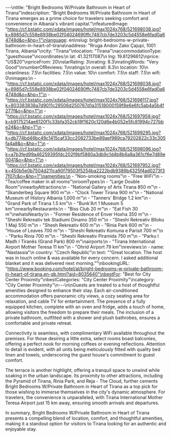 ---\ntitle: "Bright Bedrooms W/Private Bathroom in Heart of Tirana"\ndescription: "Bright Bedrooms W/Private Bathroom in Heart of Tirana emerges as a prime choice for travelers seeking comfort and convenience in Albania's vibrant capital."\nfeaturedImage: "https://cf.bstatic.com/xdata/images/hotel/max1024x768/521698038.jpg?k=8985d7c558e8938be02f04024690ffc7487cb7de3203c5d4558e6fad0a64748d&o=&hp=1"\nlanguage: en\nslug: bright-bedrooms-w-private-bathroom-in-heart-of-tirana\naddress: "Rruga Andon Zako Çajupi, 1001 Tirana, Albania"\ncity: "Tirana"\nlocation: "Tirana"\naccommodationType: "guesthouse"\ncoordinates:\n  lat: 41.32117087\n  lng: 19.81296612\nprice: "US$20"\npriceFrom: 20\nstarRating: 3\nrating: 8.3\nratingWords: "Very Good"\nnumberOfReviews: 1\nratings:\n  overall: 8.3\n  location: 10\n  cleanliness: 7.5\n  facilities: 7.5\n  value: 10\n  comfort: 7.5\n  staff: 7.5\n  wifi: 0\nimages:\n  - "https://cf.bstatic.com/xdata/images/hotel/max1024x768/521698038.jpg?k=8985d7c558e8938be02f04024690ffc7487cb7de3203c5d4558e6fad0a64748d&o=&hp=1"\n  - "https://cf.bstatic.com/xdata/images/hotel/max1024x768/521698117.jpg?k=803383838a7d9011c29506d250767d1a31518000159f8e6e6fc5ab4a5b4f277f&o=&hp=1"\n  - "https://cf.bstatic.com/xdata/images/hotel/max1024x768/521697959.jpg?k=b9175214ae6120f1c33bfa352cb18f1620c120d6e4b052e5fc81994c727bbe24&o=&hp=1"\n  - "https://cf.bstatic.com/xdata/images/hotel/max1024x768/521699295.jpg?k=db774bd46bc49c1415caf33cc2062733be89aef989ca79202822c33c305fa4a8&o=&hp=1"\n  - "https://cf.bstatic.com/xdata/images/hotel/max1024x768/521698096.jpg?k=a7b3fed99a46259395fdc202f9bf5860a3db9c1d4b8b6a8a361cf6e7d89e0041&o=&hp=1"\n  - "https://cf.bstatic.com/xdata/images/hotel/max1024x768/521697952.jpg?k=450b5e0b7504d211ca90f79503f5254ba2222bdb9389b4325f4ad0273f37f07c&o=&hp=1"\namenities:\n  - "Non-smoking rooms"\n  - "Free WiFi"\n  - "Tea/coffee maker in all rooms"\nroomTypes:\n  - "Large Double Room"\nnearbyAttractions:\n  - "National Gallery of Arts Tirana 850 m"\n  - "Skanderbeg Square 900 m"\n  - "Clock Tower Tirana 900 m"\n  - "National Museum of History Albania 1,000 m"\n  - "Tanners' Bridge 1.2 km"\n  - "Grand Park of Tirana 1.5 km"\n  - "Bunk'Art 1 Museum 5 km"\nnearbyRestaurants:\n  - "Biss Club 20 m"\n  - "Eat Fish 30 m"\nwhatsNearby:\n  - "Former Residence of Enver Hoxha 350 m"\n  - "Sheshi Rekreativ tek Stadiumi Dinamo 350 m"\n  - "Sheshi Rekreativ Blloku 1 Maji 550 m"\n  - "Shesh Rekreativ 600 m"\n  - "Rinia Park 600 m"\n  - "House of Leaves 700 m"\n  - "Sheshi Rekreativ Komuna e Parisit 700 m"\n  - "Parku Rinia 700 m"\n  - "Sheshi Rekreativ Piramida 750 m"\n  - "Parku I Madh I Tiranës (Grand Park) 800 m"\nairports:\n  - "Tirana International Airport Mother Teresa 11 km"\n  - "Ohrid Airport 79 km"\nreviews:\n  - name: "Nastassia"\n    country: "Czech Republic"\n    text: "“Great location. The host was in touch online & was available for every concern. I asked additional blanket and it was delivered next morning.”"\nbookingURL: "https://www.booking.com/hotel/al/bright-bedrooms-w-private-bathroom-in-heart-of-tirana.en-gb.html?aid=8035640"\nbestFor: "Best for City Center Proximity"\nbestCategories: "City Center Proximity"\ncategory: "City Center Proximity"\n---\n\nGuests are treated to a host of thoughtful amenities designed to enhance their stay. Each air-conditioned accommodation offers panoramic city views, a cozy seating area for relaxation, and cable TV for entertainment. The presence of a fully equipped kitchen, complete with an oven and fridge, adds a touch of home, allowing visitors the freedom to prepare their meals. The inclusion of a private bathroom, outfitted with a shower and plush bathrobes, ensures a comfortable and private retreat.

Connectivity is seamless, with complimentary WiFi available throughout the premises. For those desiring a little extra, select rooms boast balconies, offering a perfect nook for morning coffees or evening reflections. Attention to detail is evident, with all units being meticulously fitted with quality bed linen and towels, underscoring the guest house's commitment to guest comfort.

The terrace is another highlight, offering a tranquil space to unwind while soaking in the urban landscape. Its proximity to other attractions, including the Pyramid of Tirana, Rinia Park, and Reja - The Cloud, further cements Bright Bedrooms W/Private Bathroom in Heart of Tirana as a top pick for those wishing to immerse themselves in the city's dynamic atmosphere. For travelers, the convenience is unparalleled, with Tirana International Mother Teresa Airport just 15 km away, ensuring smooth arrivals and departures.

In summary, Bright Bedrooms W/Private Bathroom in Heart of Tirana presents a compelling blend of location, comfort, and thoughtful amenities, making it a standout option for visitors to Tirana looking for an authentic and enjoyable stay.